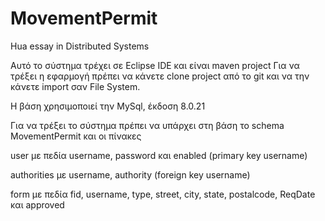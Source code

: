 # MovementPermit
Hua essay in Distributed Systems

Αυτό το σύστημα τρέχει σε Eclipse IDE και είναι maven project 
Για να τρέξει η εφαρμογή πρέπει να κάνετε clone project από το git και να την κάνετε import 
σαν File System.  

Η βάση χρησιμοποιεί την MySql, έκδοση 8.0.21

Για να τρέξει το σύστημα πρέπει να υπάρχει στη βάση το schema MovementPermit και οι πίνακες 

user με πεδία username, password και enabled (primary key username)

authorities με username, authority (foreign key username)

form με πεδία fid, username, type, street, city, state, postalcode, ReqDate και approved 
